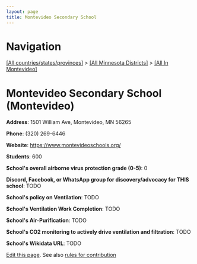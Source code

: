 ```yaml
---
layout: page
title: Montevideo Secondary School
---
```

# Navigation

[[All countries/states/provinces]](../../..) > [[All Minnesota Districts]](../..) > [[All In Montevideo]](..)

# Montevideo Secondary School (Montevideo)

**Address**: 1501 William Ave, Montevideo, MN 56265

**Phone**: (320) 269-6446

**Website**: <https://www.montevideoschools.org/>

**Students**: 600

**School's overall airborne virus protection grade (0-5)**: 0

**Discord, Facebook, or WhatsApp group for discovery/advocacy for THIS school**: TODO

**School's policy on Ventilation**: TODO

**School's Ventilation Work Completion**: TODO

**School's Air-Purification**: TODO

**School's CO2 monitoring to actively drive ventilation and filtration**: TODO

**School's Wikidata URL**: TODO


[Edit this page](https://github.com/ventilate-schools/MN/edit/main/./Montevideo/Montevideo_Secondary_School.md). See also [rules for contribution](../../../contribution-rules/)